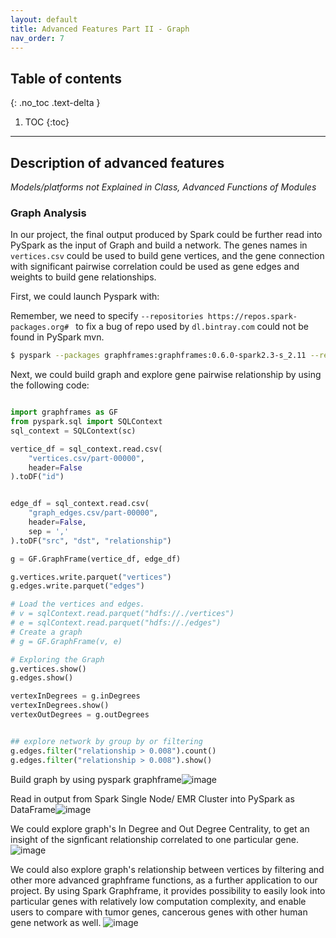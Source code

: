 ```yaml
---
layout: default
title: Advanced Features Part II - Graph
nav_order: 7
---
```

## Table of contents
{: .no_toc .text-delta }

1. TOC
{:toc}

---

## Description of advanced features 
*Models/platforms not Explained in Class, Advanced Functions of Modules*

### Graph Analysis

In our project, the final output produced by Spark could be further read into PySpark as the input of Graph and build a network.
The genes names in `vertices.csv` could be used to build gene vertices, and the gene connection with significant pairwise correlation could be used as gene edges
and weights to build gene relationships.


First, we could launch Pyspark with:

Remember, we need to specify `--repositories https://repos.spark-packages.org# ` to fix a bug of repo used by `dl.bintray.com` could not be found in PySpark mvn.

```bash
$ pyspark --packages graphframes:graphframes:0.6.0-spark2.3-s_2.11 --repositories https://repos.spark-packages.org# 
```

Next, we could build graph and explore gene pairwise relationship by using the following code:

```python

import graphframes as GF
from pyspark.sql import SQLContext
sql_context = SQLContext(sc)

vertice_df = sql_context.read.csv(
    "vertices.csv/part-00000", 
    header=False
).toDF("id")


edge_df = sql_context.read.csv(
    "graph_edges.csv/part-00000", 
    header=False,
    sep = ','
).toDF("src", "dst", "relationship")

g = GF.GraphFrame(vertice_df, edge_df) 

g.vertices.write.parquet("vertices")
g.edges.write.parquet("edges")

# Load the vertices and edges.
# v = sqlContext.read.parquet("hdfs://./vertices")
# e = sqlContext.read.parquet("hdfs://./edges")
# Create a graph
# g = GF.GraphFrame(v, e)

# Exploring the Graph
g.vertices.show()
g.edges.show()

vertexInDegrees = g.inDegrees
vertexInDegrees.show()
vertexOutDegrees = g.outDegrees


## explore network by group by or filtering 
g.edges.filter("relationship > 0.008").count()
g.edges.filter("relationship > 0.008").show()
```

Build graph by using pyspark graphframe![image](https://user-images.githubusercontent.com/6150979/117568555-8338a080-b0f3-11eb-965c-6882a73b4b3d.png)


Read in output from Spark Single Node/ EMR Cluster into PySpark as DataFrame![image](https://user-images.githubusercontent.com/6150979/117568572-98adca80-b0f3-11eb-8d08-139d8f0a0be3.png)

We could explore graph's In Degree and Out Degree Centrality, to get an insight of the signficant relationship correlated to one particular gene.
![image](https://user-images.githubusercontent.com/6150979/117568605-cbf05980-b0f3-11eb-981e-b410a40ca077.png)

We could also explore graph's relationship between vertices by filtering and other more advanced graphframe functions, as a further application to our project.
By using Spark Graphframe, it provides possibility to easily look into particular genes with relatively low computation complexity, and enable users to compare with tumor genes, cancerous genes with other human gene network as well. 
![image](https://user-images.githubusercontent.com/6150979/117568622-e0cced00-b0f3-11eb-9974-54a31471c98a.png)


